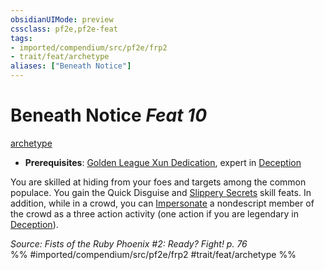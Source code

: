 ```yaml
---
obsidianUIMode: preview
cssclass: pf2e,pf2e-feat
tags:
- imported/compendium/src/pf2e/frp2
- trait/feat/archetype
aliases: ["Beneath Notice"]
---
```

# Beneath Notice  *Feat 10*  
[archetype](archetype.md)  

- **Prerequisites**: [Golden League Xun Dedication](golden-league-xun-dedication-frp2.md), expert in [Deception](../skills.md#Deception)

You are skilled at hiding from your foes and targets among the common populace. You gain the Quick Disguise and [Slippery Secrets](slippery-secrets.md) skill feats. In addition, while in a crowd, you can [Impersonate](impersonate.md) a nondescript member of the crowd as a three action activity (one action if you are legendary in [Deception](../skills.md#Deception)).

*Source: Fists of the Ruby Phoenix #2: Ready? Fight! p. 76*  
%% #imported/compendium/src/pf2e/frp2 #trait/feat/archetype %%